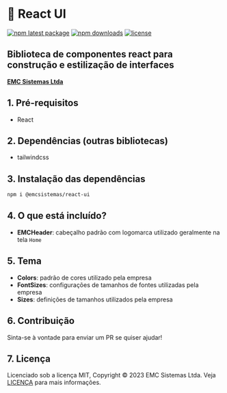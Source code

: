 # 🚀 React UI

[![npm latest package](https://img.shields.io/npm/v/@emcsistemas/react-ui/latest.svg)](https://www.npmjs.com/package/@emcsistemas/react-ui)
[![npm downloads](https://img.shields.io/npm/dm/@emcsistemas/react-ui.svg)](https://npm-stat.com/charts.html?package=@emcsistemas/react-ui)
[![license](https://img.shields.io/badge/license-MIT-blue.svg)](https://github.com/emcsistemas/bibliotecas-npm/blob/4a3c9e66ebf043c80b428829457d2d7374c6b744/LICENCE)

## Biblioteca de componentes react para construção e estilização de interfaces

[**EMC Sistemas Ltda**](https://emcsistemas.com.br/)

## 1. Pré-requisitos

- React 

## 2. Dependências (outras bibliotecas)

- tailwindcss

## 3. Instalação das dependências

```bash
npm i @emcsistemas/react-ui
```

## 4. O que está incluído?

- **EMCHeader**: cabeçalho padrão com logomarca utilizado geralmente na tela ```Home```

## 5. Tema

- **Colors**: padrão de cores utilizado pela empresa
- **FontSizes**: configurações de tamanhos de fontes utilizadas pela empresa
- **Sizes**: definições de tamanhos utilizados pela empresa

## 6. Contribuição

Sinta-se à vontade para enviar um PR se quiser ajudar!

## 7. Licença

Licenciado sob a licença MIT, Copyright © 2023 EMC Sistemas Ltda. Veja [LICENÇA](https://github.com/emcsistemas/bibliotecas-npm/blob/4a3c9e66ebf043c80b428829457d2d7374c6b744/LICENCE) para mais informações.